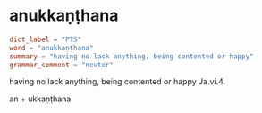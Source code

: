 # anukkaṇṭhana

``` toml
dict_label = "PTS"
word = "anukkaṇṭhana"
summary = "having no lack anything, being contented or happy"
grammar_comment = "neuter"
```

having no lack anything, being contented or happy Ja.vi.4.

an \+ ukkaṇṭhana

